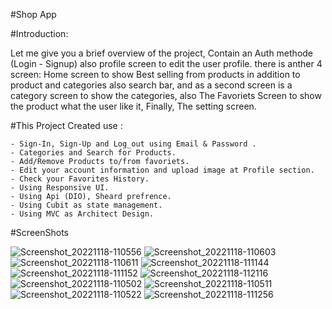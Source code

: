 #Shop App

#Introduction:

Let me give you a brief overview of the project, 
Contain an Auth methode (Login - Signup)  also profile screen to edit the user profile.
there is anther 4 screen: Home screen to show Best selling from products  in addition to  product and categories also search bar,
and as a second screen is a category screen to show the categories,
also The Favoriets Screen to show the product what the user like it,
Finally, The setting screen.

#This Project Created use :

    - Sign-In, Sign-Up and Log_out using Email & Password .
    - Categories and Search for Products.
    - Add/Remove Products to/from favoriets.
    - Edit your account information and upload image at Profile section.
    - Check your Favorites History.
    - Using Responsive UI.
    - Using Api (DIO), Sheard prefrence.
    - Using Cubit as state management.
    - Using MVC as Architect Design.
    
#ScreenShots

![Screenshot_20221118-110556](https://user-images.githubusercontent.com/109968682/202693829-2fa94080-3bb6-42ae-ad5d-52ce3c875bfd.jpg)
![Screenshot_20221118-110603](https://user-images.githubusercontent.com/109968682/202693862-ef423259-7d82-4fdd-9e21-583d06b40738.jpg)
![Screenshot_20221118-110611](https://user-images.githubusercontent.com/109968682/202693870-1018d5d7-af5f-42e3-b9e1-b4a0066dc316.jpg)
![Screenshot_20221118-111144](https://user-images.githubusercontent.com/109968682/202693915-e11f4147-5bee-4800-82c2-18103a9360ad.jpg)
![Screenshot_20221118-111152](https://user-images.githubusercontent.com/109968682/202693931-8ab303e9-b9ce-44df-a878-5f720118a7d3.jpg)
![Screenshot_20221118-112116](https://user-images.githubusercontent.com/109968682/202694189-5900d6e2-3ac4-4dac-b06b-4f1b966ff44e.jpg)
![Screenshot_20221118-110502](https://user-images.githubusercontent.com/109968682/202694211-7de2ba73-91f7-4b6d-8fc0-b48d7ef6c9dc.jpg)
![Screenshot_20221118-110511](https://user-images.githubusercontent.com/109968682/202694237-9c557465-b2ae-4171-a459-2bf923c0c526.jpg)
![Screenshot_20221118-110522](https://user-images.githubusercontent.com/109968682/202694325-b4701d5b-b3bb-4974-92be-c4ce7cbd6f5d.jpg)
![Screenshot_20221118-111256](https://user-images.githubusercontent.com/109968682/202694362-5d251052-322a-4190-bab3-bc573a665308.jpg)

